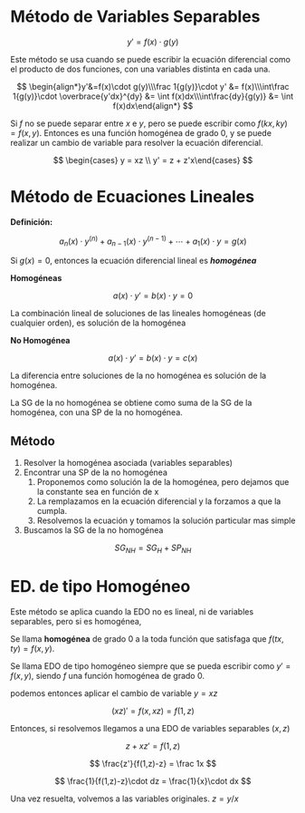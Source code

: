 # Método de Variables Separables

$$
y' = f(x)\cdot g(y)
$$

Este método se usa cuando se puede escribir la ecuación diferencial como el producto de dos funciones, con una variables distinta en cada una.

$$
\begin{align*}y'&=f(x)\cdot g(y)\\\frac 1{g(y)}\cdot y' &= f(x)\\\int\frac 1{g(y)}\cdot \overbrace{y'dx}^{dy} &= \int f(x)dx\\\int\frac{dy}{g(y)} &= \int f(x)dx\end{align*}
$$

Si $f$ no se puede separar entre $x$ e $y$, pero se puede escribir como $f(kx,ky) = f(x,y)$. Entonces es una función homogénea de grado $0$, y se puede realizar un cambio de variable para resolver la ecuación diferencial.

$$
\begin{cases} y = xz \\ y' = z + z'x\end{cases}
$$

# Método de Ecuaciones Lineales

**Definición:**

$$
a_n(x) \cdot y^{(n)} + a_{n-1}(x) \cdot y^{(n-1)} + \cdots + a_1(x) \cdot y= g(x)
$$

Si $g(x) = 0$, entonces la ecuación diferencial lineal es ***homogénea***

**Homogéneas**

$$
a(x)\cdot y' = b(x) \cdot y = 0
$$

La combinación lineal de soluciones de las lineales homogéneas (de cualquier orden), es solución de la homogénea

**No Homogénea**

$$
a(x)\cdot y' = b(x) \cdot y = c(x)
$$

La diferencia entre soluciones de la no homogénea es solución de la homogénea. 

La SG de la no homogénea se obtiene como suma de la SG de la homogénea, con una SP de la no homogénea.

## Método

1. Resolver la homogénea asociada (variables separables)
2. Encontrar una SP de la no homogénea
    1. Proponemos como solución la de la homogénea, pero dejamos que la constante sea en función de x
    2. La remplazamos en la ecuación diferencial y la forzamos a que la cumpla.
    3. Resolvemos la ecuación y tomamos la solución particular mas simple
3. Buscamos la SG de la no homogénea

$$
SG_{NH} = SG_{H} + SP_{NH}
$$

# ED. de tipo Homogéneo

Este método se aplica cuando la EDO no es lineal, ni de variables separables, pero si es homogénea,

Se llama **homogénea** de grado $0$ a la toda función que satisfaga que $f(tx,ty) = f(x,y)$. 

Se llama EDO de tipo homogéneo siempre que se pueda escribir como $y' = f(x,y)$, siendo $f$ una función homogénea de grado 0.

podemos entonces aplicar el cambio de variable $y = xz$

$$
(xz)' = f(x,xz) = f(1,z)
$$

Entonces, si resolvemos llegamos a una EDO de variables separables ($x,z$)

$$
z + xz' = f(1,z)
$$

$$
\frac{z'}{f(1,z)-z} = \frac 1x
$$

$$
\frac{1}{f(1,z)-z}\cdot dz = \frac{1}{x}\cdot dx
$$

Una vez resuelta, volvemos a las variables originales. $z = y/x$
